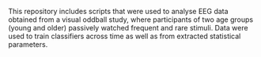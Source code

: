 This repository includes scripts that were used to analyse EEG data obtained from a visual oddball study, 
where participants of two age groups (young and older) passively watched frequent and rare stimuli. 
Data were used to train classifiers across time as well as from extracted statistical parameters.
